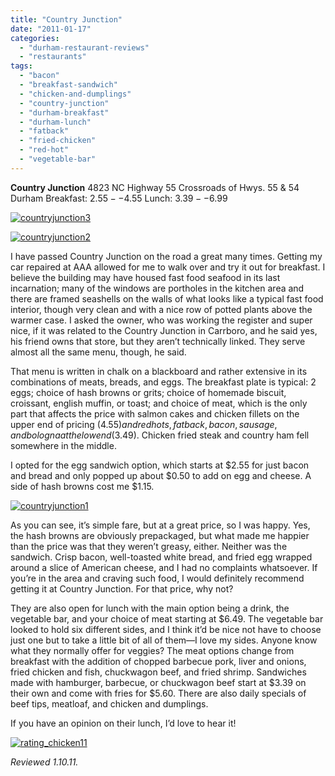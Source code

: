```yaml
---
title: "Country Junction"
date: "2011-01-17"
categories: 
  - "durham-restaurant-reviews"
  - "restaurants"
tags: 
  - "bacon"
  - "breakfast-sandwich"
  - "chicken-and-dumplings"
  - "country-junction"
  - "durham-breakfast"
  - "durham-lunch"
  - "fatback"
  - "fried-chicken"
  - "red-hot"
  - "vegetable-bar"
---
```


**Country Junction** 4823 NC Highway 55 Crossroads of Hwys. 55 & 54 Durham Breakfast: $2.55--$4.55 Lunch: $3.39--$6.99

[![](http://s3.amazonaws.com/thegourmez-wpmedia/2011/01/countryjunction3.jpg "countryjunction3")](http://s3.amazonaws.com/thegourmez-wpmedia/2011/01/countryjunction3.jpg)

[![](http://s3.amazonaws.com/thegourmez-wpmedia/2011/01/countryjunction2.jpg "countryjunction2")](http://s3.amazonaws.com/thegourmez-wpmedia/2011/01/countryjunction2.jpg)

I have passed Country Junction on the road a great many times. Getting my car repaired at AAA allowed for me to walk over and try it out for breakfast. I believe the building may have housed fast food seafood in its last incarnation; many of the windows are portholes in the kitchen area and there are framed seashells on the walls of what looks like a typical fast food interior, though very clean and with a nice row of potted plants above the warmer case. I asked the owner, who was working the register and super nice, if it was related to the Country Junction in Carrboro, and he said yes, his friend owns that store, but they aren’t technically linked. They serve almost all the same menu, though, he said.

That menu is written in chalk on a blackboard and rather extensive in its combinations of meats, breads, and eggs. The breakfast plate is typical: 2 eggs; choice of hash browns or grits; choice of homemade biscuit, croissant, english muffin, or toast; and choice of meat, which is the only part that affects the price with salmon cakes and chicken fillets on the upper end of pricing ($4.55) and red hots, fatback, bacon, sausage, and bologna at the low end ($3.49). Chicken fried steak and country ham fell somewhere in the middle.

I opted for the egg sandwich option, which starts at $2.55 for just bacon and bread and only popped up about $0.50 to add on egg and cheese. A side of hash browns cost me $1.15.

[![](http://s3.amazonaws.com/thegourmez-wpmedia/2011/01/countryjunction1.jpg "countryjunction1")](http://s3.amazonaws.com/thegourmez-wpmedia/2011/01/countryjunction1.jpg)

As you can see, it’s simple fare, but at a great price, so I was happy. Yes, the hash browns are obviously prepackaged, but what made me happier than the price was that they weren’t greasy, either. Neither was the sandwich. Crisp bacon, well-toasted white bread, and fried egg wrapped around a slice of American cheese, and I had no complaints whatsoever. If you’re in the area and craving such food, I would definitely recommend getting it at Country Junction. For that price, why not?

They are also open for lunch with the main option being a drink, the vegetable bar, and your choice of meat starting at $6.49. The vegetable bar looked to hold six different sides, and I think it’d be nice not have to choose just one but to take a little bit of all of them—I love my sides. Anyone know what they normally offer for veggies? The meat options change from breakfast with the addition of chopped barbecue pork, liver and onions, fried chicken and fish, chuckwagon beef, and fried shrimp. Sandwiches made with hamburger, barbecue, or chuckwagon beef start at $3.39 on their own and come with fries for $5.60. There are also daily specials of beef tips, meatloaf, and chicken and dumplings.

If you have an opinion on their lunch, I’d love to hear it!

[![](http://s3.amazonaws.com/thegourmez-wpmedia/2009/02/rating_chicken11.gif "rating_chicken11")](http://s3.amazonaws.com/thegourmez-wpmedia/2009/02/rating_chicken11.gif)

_Reviewed 1.10.11._
